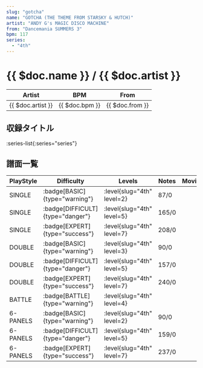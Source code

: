 ```yaml
---
slug: "gotcha"
name: "GOTCHA (THE THEME FROM STARSKY & HUTCH)"
artist: "ANDY G's MAGIC DISCO MACHINE"
from: "Dancemania SUMMERS 3"
bpm: 117
series:
  - "4th"
---
```


# {{ $doc.name }} / {{ $doc.artist }}

|Artist|BPM|From|
|------|---|----|
|{{ $doc.artist }}|{{ $doc.bpm }}|{{ $doc.from }}|

## 収録タイトル

:series-list{:series="series"}

## 譜面一覧

|PlayStyle|Difficulty|Levels|Notes|Movie|
|---------|----------|------|-----|-----|
|SINGLE| :badge[BASIC]{type="warning"}|<div class="field is-grouped is-grouped-multiline"> :level{slug="4th" level=2}</div>|87/0||
|SINGLE| :badge[DIFFICULT]{type="danger"}|<div class="field is-grouped is-grouped-multiline"> :level{slug="4th" level=5}</div>|165/0||
|SINGLE| :badge[EXPERT]{type="success"}|<div class="field is-grouped is-grouped-multiline"> :level{slug="4th" level=7}</div>|208/0||
|DOUBLE| :badge[BASIC]{type="warning"}|<div class="field is-grouped is-grouped-multiline"> :level{slug="4th" level=3}</div>|90/0||
|DOUBLE| :badge[DIFFICULT]{type="danger"}|<div class="field is-grouped is-grouped-multiline"> :level{slug="4th" level=5}</div>|157/0||
|DOUBLE| :badge[EXPERT]{type="success"}|<div class="field is-grouped is-grouped-multiline"> :level{slug="4th" level=7}</div>|240/0||
|BATTLE| :badge[BATTLE]{type="warning"}|<div class="field is-grouped is-grouped-multiline"> :level{slug="4th" level=4}</div>|||
|6-PANELS| :badge[BASIC]{type="warning"}|<div class="field is-grouped is-grouped-multiline"> :level{slug="4th" level=2}</div>|90/0||
|6-PANELS| :badge[DIFFICULT]{type="danger"}|<div class="field is-grouped is-grouped-multiline"> :level{slug="4th" level=5}</div>|159/0||
|6-PANELS| :badge[EXPERT]{type="success"}|<div class="field is-grouped is-grouped-multiline"> :level{slug="4th" level=7}</div>|237/0||
